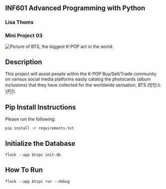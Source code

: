 ## INF601 Advanced Programming with Python
### Lisa Thoms
### Mini Project 03

![Picture of BTS, the biggest K-POP act in the world. ](https://i.pinimg.com/originals/a4/9f/76/a49f7601c292c70339a0c922784f3aa2.jpg)

## Description
This project will assist people within the K-POP Buy/Sell/Trade community on various social
media platforms easily catalog the photocards (album inclusions) that they have collected for
the worldwide sensation, BTS (방탄소년단).

 ## Pip Install Instructions
Please run the following:
```
pip install -r requirements.txt
```

## Initialize the Database

```
flask --app btspc init-db
```

## How To Run

```
flask --app btspc run --debug
```

